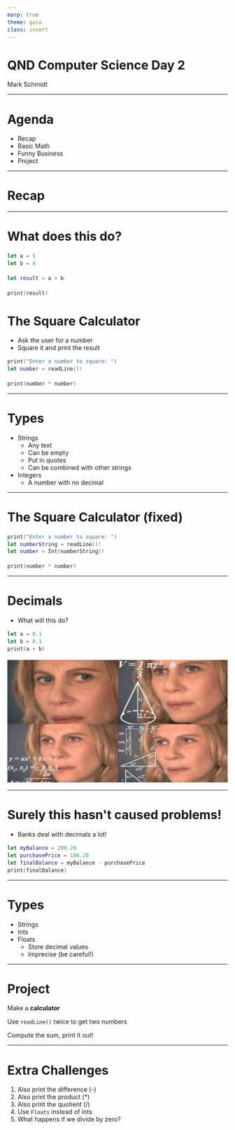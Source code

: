 ```yaml
---
marp: true
theme: gaia
class: invert
---
```


# QND Computer Science Day 2
Mark Schmidt

---

# Agenda

- Recap
- Basic Math
- Funny Business
- Project

---

# Recap

---

# What does this do?

```swift
let a = 5
let b = 4

let result = a + b

print(result)
```

# The Square Calculator

- Ask the user for a number
- Square it and print the result

```swift
print("Enter a number to square: ")
let number = readLine()!

print(number * number)

```

---

# Types

- Strings
  - Any text
  - Can be empty
  - Put in quotes
  - Can be combined with other strings
- Integers
  - A number with no decimal

---

# The Square Calculator (fixed)

```swift
print("Enter a number to square: ")
let numberString = readLine()!
let number = Int(numberString)!

print(number * number)
```

---
# Decimals


- What will this do?
```swift
let a = 0.1
let b = 0.1
print(a + b)

```
![bg right w:500](../assets/math.jpeg)
<!-- -->
<!-- Show 0.1 + 0.1 = 0.2, 0.1 + 0.2 => 0.3000000004 -->

---

# Surely this hasn't caused problems!

- Banks deal with decimals a lot!

```swift
let myBalance = 200.20
let purchasePrice = 100.20
let finalBalance = myBalance - purchasePrice
print(finalBalance)
```

---

# Types

- Strings
- Ints
- Floats
  - Store decimal values
  - Imprecise (be careful!)

---

# Project

Make a **calculator**

Use `readLine()` twice to get two numbers

Compute the sum, print it out!

--- 

# Extra Challenges

1. Also print the difference (-)
2. Also print the product (*)
3. Also print the quotient (/)
4. Use `Floats` instead of ints
5. What happens if we divide by zero?


